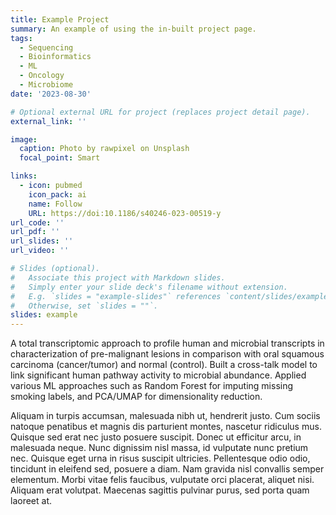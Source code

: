 ```yaml
---
title: Example Project
summary: An example of using the in-built project page.
tags:
  - Sequencing
  - Bioinformatics
  - ML
  - Oncology
  - Microbiome
date: '2023-08-30'

# Optional external URL for project (replaces project detail page).
external_link: ''

image:
  caption: Photo by rawpixel on Unsplash
  focal_point: Smart

links:
  - icon: pubmed
    icon_pack: ai
    name: Follow
    URL: https://doi:10.1186/s40246-023-00519-y
url_code: ''
url_pdf: ''
url_slides: ''
url_video: ''

# Slides (optional).
#   Associate this project with Markdown slides.
#   Simply enter your slide deck's filename without extension.
#   E.g. `slides = "example-slides"` references `content/slides/example-slides.md`.
#   Otherwise, set `slides = ""`.
slides: example
---
```


A total transcriptomic approach to profile human and microbial transcripts in characterization of pre-malignant lesions in comparison with oral squamous carcinoma (cancer/tumor) and normal (control). Built a cross-talk model to link significant human pathway activity to microbial abundance. Applied various ML approaches such as Random Forest for imputing missing smoking labels, and PCA/UMAP for dimensionality reduction.

Aliquam in turpis accumsan, malesuada nibh ut, hendrerit justo. Cum sociis natoque penatibus et magnis dis parturient montes, nascetur ridiculus mus. Quisque sed erat nec justo posuere suscipit. Donec ut efficitur arcu, in malesuada neque. Nunc dignissim nisl massa, id vulputate nunc pretium nec. Quisque eget urna in risus suscipit ultricies. Pellentesque odio odio, tincidunt in eleifend sed, posuere a diam. Nam gravida nisl convallis semper elementum. Morbi vitae felis faucibus, vulputate orci placerat, aliquet nisi. Aliquam erat volutpat. Maecenas sagittis pulvinar purus, sed porta quam laoreet at.
